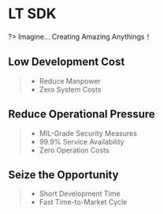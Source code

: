 # LT SDK

?> Imagine... Creating Amazing Anythings！

## Low Development Cost

> -   Reduce Manpower
> -   Zero System Costs

## Reduce Operational Pressure

> -   MIL-Grade Security Measures
> -   99.9% Service Availability
> -   Zero Operation Costs

## Seize the Opportunity

> -   Short Development Time
> -   Fast Time-to-Market Cycle
